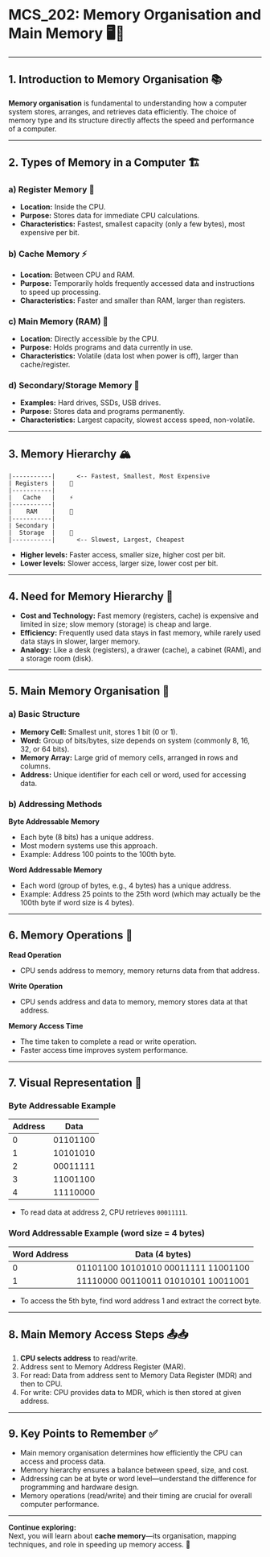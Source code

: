 # MCS_202: Memory Organisation and Main Memory 🖥️🧠

---

## 1. Introduction to Memory Organisation 📚

**Memory organisation** is fundamental to understanding how a computer system stores, arranges, and retrieves data efficiently. The choice of memory type and its structure directly affects the speed and performance of a computer.

---

## 2. Types of Memory in a Computer 🏗️

### a) Register Memory 📝
- **Location:** Inside the CPU.
- **Purpose:** Stores data for immediate CPU calculations.
- **Characteristics:** Fastest, smallest capacity (only a few bytes), most expensive per bit.

### b) Cache Memory ⚡
- **Location:** Between CPU and RAM.
- **Purpose:** Temporarily holds frequently accessed data and instructions to speed up processing.
- **Characteristics:** Faster and smaller than RAM, larger than registers.

### c) Main Memory (RAM) 🔋
- **Location:** Directly accessible by the CPU.
- **Purpose:** Holds programs and data currently in use.
- **Characteristics:** Volatile (data lost when power is off), larger than cache/register.

### d) Secondary/Storage Memory 💽
- **Examples:** Hard drives, SSDs, USB drives.
- **Purpose:** Stores data and programs permanently.
- **Characteristics:** Largest capacity, slowest access speed, non-volatile.

---

## 3. Memory Hierarchy 🏔️

```
|-----------|      <-- Fastest, Smallest, Most Expensive
| Registers |    📝
|-----------|
|   Cache   |    ⚡
|-----------|
|    RAM    |    🔋
|-----------|
| Secondary |
|  Storage  |    💽
|-----------|      <-- Slowest, Largest, Cheapest
```
- **Higher levels:** Faster access, smaller size, higher cost per bit.
- **Lower levels:** Slower access, larger size, lower cost per bit.

---

## 4. Need for Memory Hierarchy 🤔

- **Cost and Technology:** Fast memory (registers, cache) is expensive and limited in size; slow memory (storage) is cheap and large.
- **Efficiency:** Frequently used data stays in fast memory, while rarely used data stays in slower, larger memory.
- **Analogy:** Like a desk (registers), a drawer (cache), a cabinet (RAM), and a storage room (disk).

---

## 5. Main Memory Organisation 🧩

### a) Basic Structure

- **Memory Cell:** Smallest unit, stores 1 bit (0 or 1).
- **Word:** Group of bits/bytes, size depends on system (commonly 8, 16, 32, or 64 bits).
- **Memory Array:** Large grid of memory cells, arranged in rows and columns.
- **Address:** Unique identifier for each cell or word, used for accessing data.

### b) Addressing Methods

**Byte Addressable Memory**
- Each byte (8 bits) has a unique address.
- Most modern systems use this approach.
- Example: Address 100 points to the 100th byte.

**Word Addressable Memory**
- Each word (group of bytes, e.g., 4 bytes) has a unique address.
- Example: Address 25 points to the 25th word (which may actually be the 100th byte if word size is 4 bytes).

---

## 6. Memory Operations 🔄

**Read Operation**
- CPU sends address to memory, memory returns data from that address.

**Write Operation**
- CPU sends address and data to memory, memory stores data at that address.

**Memory Access Time**
- The time taken to complete a read or write operation.
- Faster access time improves system performance.

---

## 7. Visual Representation 🎨

### Byte Addressable Example

| Address |  Data  |
|---------|--------|
|   0     |  01101100 |
|   1     |  10101010 |
|   2     |  00011111 |
|   3     |  11001100 |
|   4     |  11110000 |

- To read data at address 2, CPU retrieves `00011111`.

### Word Addressable Example (word size = 4 bytes)

| Word Address | Data (4 bytes)                                |
|--------------|-----------------------------------------------|
|      0       | 01101100 10101010 00011111 11001100           |
|      1       | 11110000 00110011 01010101 10011001           |

- To access the 5th byte, find word address 1 and extract the correct byte.

---

## 8. Main Memory Access Steps 📤📥

1. **CPU selects address** to read/write.
2. Address sent to Memory Address Register (MAR).
3. For read: Data from address sent to Memory Data Register (MDR) and then to CPU.
4. For write: CPU provides data to MDR, which is then stored at given address.

---

## 9. Key Points to Remember ✅

- Main memory organisation determines how efficiently the CPU can access and process data.
- Memory hierarchy ensures a balance between speed, size, and cost.
- Addressing can be at byte or word level—understand the difference for programming and hardware design.
- Memory operations (read/write) and their timing are crucial for overall computer performance.

---

**Continue exploring:**  
Next, you will learn about **cache memory**—its organisation, mapping techniques, and role in speeding up memory access. 🚀
